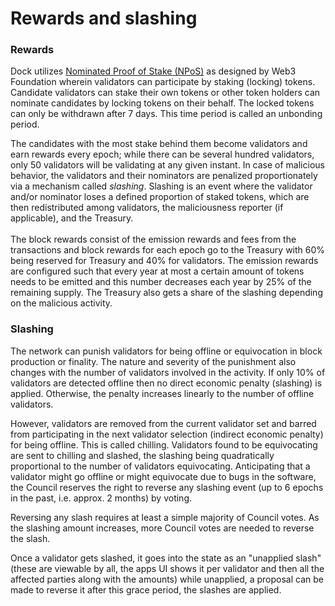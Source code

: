 # Rewards and slashing

### Rewards

Dock utilizes [Nominated Proof of Stake (NPoS)](https://research.web3.foundation/en/latest/polkadot/NPoS/index.html) as designed by Web3 Foundation wherein validators can participate by staking (locking) tokens. Candidate validators can stake their own tokens or other token holders can nominate candidates by locking tokens on their behalf. The locked tokens can only be withdrawn after 7 days. This time period is called an unbonding period.&#x20;

The candidates with the most stake behind them become validators and earn rewards every epoch; while there can be several hundred validators, only 50 validators will be validating at any given instant. In case of malicious behavior, the validators and their nominators are penalized proportionately via a mechanism called _slashing_. Slashing is an event where the validator and/or nominator loses a defined proportion of staked tokens, which are then redistributed among validators, the maliciousness reporter (if applicable), and the Treasury.\
\
The block rewards consist of the emission rewards and fees from the transactions and block rewards for each epoch go to the Treasury with 60% being reserved for Treasury and 40% for validators. The emission rewards are configured such that every year at most a certain amount of tokens needs to be emitted and this number decreases each year by 25% of the remaining supply. The Treasury also gets a share of the slashing depending on the malicious activity.&#x20;

### Slashing

The network can punish validators for being offline or equivocation in block production or finality. The nature and severity of the punishment also changes with the number of validators involved in the activity. If only 10% of validators are detected offline then no direct economic penalty (slashing) is applied. Otherwise, the penalty increases linearly to the number of offline validators.&#x20;

However, validators are removed from the current validator set and barred from participating in the next validator selection (indirect economic penalty) for being offline. This is called chilling. Validators found to be equivocating are sent to chilling and slashed, the slashing being quadratically proportional to the number of validators equivocating. Anticipating that a validator might go offline or might equivocate due to bugs in the software, the Council reserves the right to reverse any slashing event (up to 6 epochs in the past, i.e. approx. 2 months) by voting.

Reversing any slash requires at least a simple majority of Council votes. As the slashing amount increases, more Council votes are needed to reverse the slash.

Once a validator gets slashed, it goes into the state as an "unapplied slash" (these are viewable by all, the apps UI shows it per validator and then all the affected parties along with the amounts) while unapplied, a proposal can be made to reverse it after this grace period, the slashes are applied.
